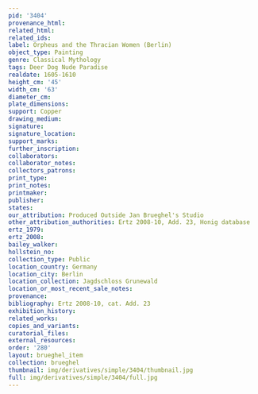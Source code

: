 ```yaml
---
pid: '3404'
provenance_html: 
related_html: 
related_ids: 
label: Orpheus and the Thracian Women (Berlin)
object_type: Painting
genre: Classical Mythology
tags: Deer Dog Nude Paradise
realdate: 1605-1610
height_cm: '45'
width_cm: '63'
diameter_cm: 
plate_dimensions: 
support: Copper
drawing_medium: 
signature: 
signature_location: 
support_marks: 
further_inscription: 
collaborators: 
collaborator_notes: 
collectors_patrons: 
print_type: 
print_notes: 
printmaker: 
publisher: 
states: 
our_attribution: Produced Outside Jan Brueghel's Studio
other_attribution_authorities: Ertz 2008-10, Add. 23, Honig database
ertz_1979: 
ertz_2008: 
bailey_walker: 
hollstein_no: 
collection_type: Public
location_country: Germany
location_city: Berlin
location_collection: Jagdschloss Grunewald
location_or_most_recent_sale_notes: 
provenance: 
bibliography: Ertz 2008-10, cat. Add. 23
exhibition_history: 
related_works: 
copies_and_variants: 
curatorial_files: 
external_resources: 
order: '280'
layout: brueghel_item
collection: brueghel
thumbnail: img/derivatives/simple/3404/thumbnail.jpg
full: img/derivatives/simple/3404/full.jpg
---
```

